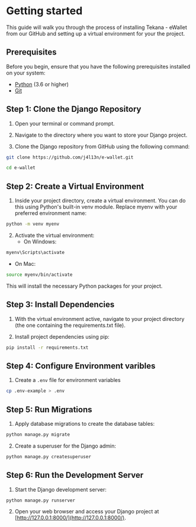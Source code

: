 # Getting started

This guide will walk you through the process of installing Tekana - eWallet from our GitHub and setting up a virtual environment for your the project.

## Prerequisites

Before you begin, ensure that you have the following prerequisites installed on your system:

- [Python](https://www.python.org/) (3.6 or higher)
- [Git](https://git-scm.com/)

## Step 1: Clone the Django Repository

1. Open your terminal or command prompt.

2. Navigate to the directory where you want to store your Django project.

3. Clone the Django repository from GitHub using the following command:

```bash
git clone https://github.com/j4l13n/e-wallet.git
```

```bash
cd e-wallet
```

## Step 2: Create a Virtual Environment

1. Inside your project directory, create a virtual environment. You can do this using Python's built-in venv module. Replace myenv with your preferred environment name:
```bash
python -m venv myenv
```
2. Activate the virtual environment:
    - On Windows:
```bash
myenv\Scripts\activate
```
- On Mac:
```bash
source myenv/bin/activate
```

This will install the necessary Python packages for your project.

## Step 3: Install Dependencies

1. With the virtual environment active, navigate to your project directory (the one containing the requirements.txt file).

2. Install project dependencies using pip:
```bash
pip install -r requirements.txt
```

## Step 4: Configure Environment varibles

1. Create a `.env` file for environment variables
```bash
cp .env-example > .env
```

## Step 5: Run Migrations

1. Apply database migrations to create the database tables:
```bash
python manage.py migrate
```

2. Create a superuser for the Django admin:
```bash
python manage.py createsuperuser
```

## Step 6: Run the Development Server

1. Start the Django development server:
```bash
python manage.py runserver
```

2. Open your web browser and access your Django project at [http://127.0.0.1:8000/](http://127.0.0.1:8000/).




